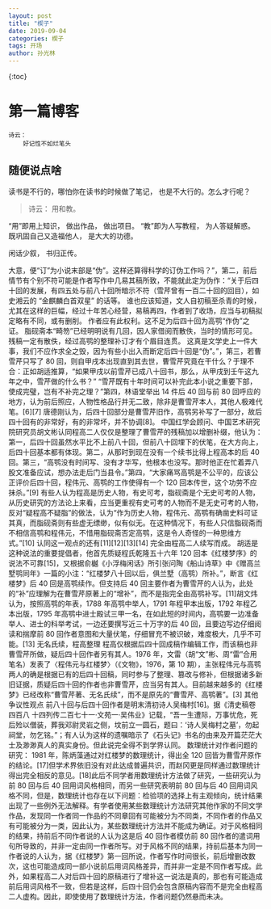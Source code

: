 ```yaml
---
layout: post
title: "楔子"
date: 2019-09-04
categories: 楔子
tags: 开场
author: 孙光林
---
```


<!-- - content -->

{:toc}

# 第一篇博客

    诗云：
        好记性不如烂笔头

## 随便说点啥

读书是不行的，哪怕你在读书的时候做了笔记， 也是不大行的。怎么才行呢？

> 诗云： 用和教。

“用”即用上知识， 做出作品， 做出项目。
“教”即为人写教程， 为人答疑解惑。 既巩固自己又造福他人， 是大大的功德。

闲话少叙， 书归正传。

大意，便“订”为小说末部是“伪”。这样还算得科学的订伪工作吗？”，第二，前后情节有个别不符可能是作者写作中几易其稿所致，不能就此定为伪作：“关于后四十回的发展，有四五处与前八十回所暗示不符（雪芹曾有一百二十回的回目），如史湘云的 “金麒麟白首双星” 的话等。 谁也应该知道，文人自初稿至杀青的时候，尤其在这样的巨幅，经过十年苦心经营，易稿再四，作者到了收场，应当与初稿拟定略有不同，或有删削。 作者应有此权利。这不足为后四十回为高鹗“作伪”之证。 脂砚斋本“畸笏”已经明明说有几回，因人家借阅而散佚，当时的情形可见。 残稿一定有散佚，经过高鹗的整理补订才有个眉目连贯。 这真是文学史上一件大事，我们不应作求全之毁，因为有些小出入而断定后四十回是“伪”。”，第三，若曹雪芹只写了 80 回，则自甲戌本出现直到其去世，曹雪芹究竟在干什么？于理不合：正如胡适推算，“如果甲戌以前雪芹已成八十回书，那么，从甲戌到壬午这九年之中，雪芹做的什么书？” “雪芹既有十年时间可以补完此本小说之重要下部，使成完璧，岂有不补完之理？”第四，林语堂举出 14 件后 40 回与前 80 回呼应的地方，认为前后照应，人物性格品行并无二致，除非是曹雪芹本人，其他人极难代笔。[6][7]
唐德刚认为，后四十回部分是曹雪芹旧作，高鹗另补写了一部分，故后四十回有的非常好，有的非常坏，并不协调[8]。
中国红学会顾问、中国艺术研究院研究员胡文彬认同程高二人仅仅是整理了曹雪芹的残稿加以增删补缀，他认为：第一，后四十回虽然水平比不上前八十回，但前八十回埋下的伏笔，在大方向上，后四十回基本都有体现。第二，从那时到现在没有一个续书比得上程高本的后 40 回。第三，“高鹗没有时间写、没有才华写，他根本也没写。那时他正在忙着弄八股文准备应试，想办法走后门当县令。”第四，“大家痛骂高鹗是不公平的，应该公正评价后四十回，程伟元、高鹗的工作使得有一个 120 回本传世，这个功劳不应抹杀。”[9]
有些人认为程高是历史人物，有史可考，脂砚斋是个无史可考的人物，从历史研究的方法论上来看，应当更重视有史可考的人物而不是无史可考的人物，反对“疑程高不疑脂”的做法，认为“作为历史人物，程伟元、高鹗有确凿史料可证其真，而脂砚斋则有些虚无缥缈，似有似无。在这种情况下，有些人只信脂砚斋而不相信高鹗和程伟元，不惜用脂砚斋否定高鹗，这是令人奇怪的一种思维方式。”[10]
认同这一观点的还有[11][12][13][14]
完全由程高二人续写而成。
胡适是这种说法的重要提倡者，他首先质疑程氏乾隆五十六年 120 回本《红楼梦序》的说法不可靠[15]，又根据俞樾《小浮梅闲话》所引张问陶《船山诗草》中《赠高兰墅鹗同年》一篇的小注：“红楼梦八十回以后，俱兰墅（高鹗）所补。”，断言《红楼梦》后 40 回是高鹗续作。但支持后 40 回主要作者为曹雪芹的人认为，此处的“补”应理解为在曹雪芹原著上的“增补”，而不是指完全由高鹗补写。[11]胡文炜认为，按照高鹗的年表，1788 年高鹗中举人，1791 年程甲本出版，1792 年程乙本出版，1795 年高鹗中进士殿试三甲一名，在如此短的时间内，高鹗要一边准备举人、进士的科举考试，一边还要撰写近三十万字的后 40 回，且要边写边仔细阅读和揣摩前 80 回作者意图和大量伏笔，仔细冒充不被识破，难度极大，几乎不可能。[13]
无名氏续，程高整理
程高仅根据后四十回成稿作编辑工作，而该稿也非曹雪芹所做，疑后四十回作者另有其人。1976 年，文雷（胡“文”彬、周“雷”合用笔名）发表了〈程伟元与红楼梦〉（《文物》，1976，第 10 期），主张程伟元与高鹗两人的确是根据已有的后四十回稿，同时参与了整理、篡改与修补，但根据诸多新旧证据，质疑后四十回的作者也非曹雪芹，应当另有其人。目前越来越多的《红楼梦》已经改称“曹雪芹著、无名氏续”，而不是原先的“曹雪芹、高鹗著”。[3]
其他争议性观点
前八十回与后四十回作者是明末清初诗人吴梅村[16]。据《清史稿卷四百八 十四列传二百七十一·文苑一·吴伟业》记载，“吾一生遭际，万事忧危，死后殓以僧装，葬我邓尉灵岩之侧，坟前立一圆石，题曰：‘诗人吴梅村之墓’，勿起祠堂，勿乞铭。”；有人认为这样的遗嘱暗示了《石头记》书名的由来及开篇茫茫大士及渺渺真人的真实身份。但此说完全得不到学界认同。
数理统计对作者问题的研究：
1981 年，陈炳藻通过对红楼梦的数理统计，得出全 120 回皆为曹雪芹原作的结论。[17]但学术界依旧没有对此达成普遍共识，而赵冈更是同样通过数理统计得出完全相反的意见。[18]此后不同学者用数理统计方法做了研究，一些研究认为前 80 回与后 40 回用词风格相同，而另一些研究表明前 80 回与后 40 回用词风格不同，但是，数理统计也存在以下问题：检验项的选择上有主观倾向，统计结果出现了一些例外无法解释。有学者使用某些数理统计方法研究其他作家的不同文学作品，发现同一作者同一作品的不同章回有可能被分为不同类，不同作者的作品又有可能被分为一类，因此认为，某些数理统计方法并不能成为确证。对于风格相同的结果，持前后不同作者说的人认为这是后 40 回作者模仿前 80 回作者的遣词用句所导致的，并非一定由同一作者所写。对于风格不同的结果，持前后基本为同一作者说的人认为，据《红楼梦》第一回所说，作者写作时间很长，前后增删改数次，这也可能造成同一部小说前后用词风格差异，而并非一定是不同作者写成。此外，如果程高二人对后四十回的原稿进行了增补这一说法是真的，那也有可能造成前后用词风格不一致，但若是这样，后四十回仍会包含原稿内容而不是完全由程高二人虚构。因此，即使使用了数理统计方法，作者问题仍然悬而未决。
